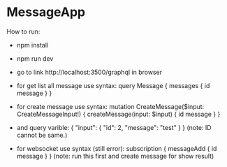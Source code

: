 # MessageApp


How to run:
- npm install
- npm run dev
- go to link http://localhost:3500/graphql in browser
- for get list all message use syntax:
query Message {
  messages {
    id
    message
  }
}

- for create message use syntax:
mutation CreateMessage($input: CreateMessageInput!) {
  createMessage(input: $input) {
    id
    message 
  }
}

- and query varible:
{
  "input": {
    "id": 2,
    "message": "test"
  }
} 
(note: ID cannot be same.)


- for websocket use syntax (still error):
subscription {
  messageAdd {
    id
    message
  }
}
(note: run this first and create message for show result)


